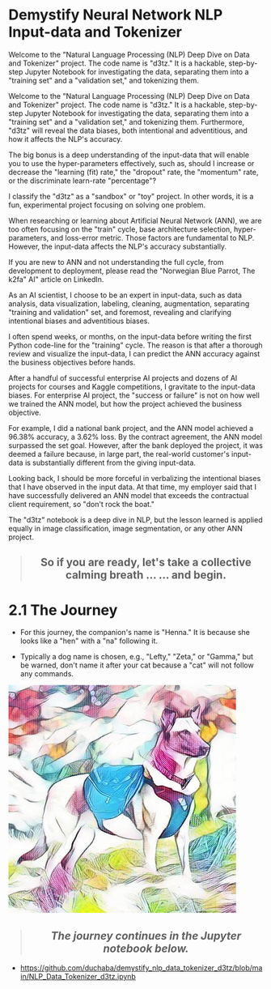 # Demystify Neural Network NLP Input-data and Tokenizer

Welcome to the "Natural Language Processing (NLP) Deep Dive on Data and Tokenizer" project. The code name is "d3tz." It is a hackable, step-by-step Jupyter Notebook for investigating the data, separating them into a "training set" and a "validation set," and tokenizing them.

Welcome to the "Natural Language Processing (NLP) Deep Dive on Data and Tokenizer" project. The code name is "d3tz." It is a hackable, step-by-step Jupyter Notebook for investigating the data, separating them into a "training set" and a "validation set," and tokenizing them. Furthermore, "d3tz" will reveal the data biases, both intentional and adventitious, and how it affects the NLP's accuracy.

The big bonus is a deep understanding of the input-data that will enable you to use the hyper-parameters effectively, such as, should I increase or decrease the "learning (fit) rate," the "dropout" rate, the "momentum" rate, or the discriminate learn-rate "percentage"?

I classify the "d3tz" as a "sandbox" or "toy" project. In other words, it is a fun, experimental project focusing on solving one problem.

When researching or learning about Artificial Neural Network (ANN), we are too often focusing on the "train" cycle, base architecture selection, hyper-parameters, and loss-error metric. Those factors are fundamental to NLP. However, the input-data affects the NLP's accuracy substantially.

If you are new to ANN and not understanding the full cycle, from development to deployment, please read the "Norwegian Blue Parrot, The k2fa" AI" article on LinkedIn.

As an AI scientist, I choose to be an expert in input-data, such as data analysis, data visualization, labeling, cleaning, augmentation, separating "training and validation" set, and foremost, revealing and clarifying intentional biases and adventitious biases.

I often spend weeks, or months, on the input-data before writing the first Python code-line for the "training" cycle. The reason is that after a thorough review and visualize the input-data, I can predict the ANN accuracy against the business objectives before hands.

After a handful of successful enterprise AI projects and dozens of AI projects for courses and Kaggle competitions, I gravitate to the input-data biases. For enterprise AI project, the "success or failure" is not on how well we trained the ANN model, but how the project achieved the business objective.

For example, I did a national bank project, and the ANN model achieved a 96.38% accuracy, a 3.62% loss. By the contract agreement, the ANN model surpassed the set goal. However, after the bank deployed the project, it was deemed a failure because, in large part, the real-world customer's input-data is substantially different from the giving input-data.

Looking back, I should be more forceful in verbalizing the intentional biases that I have observed in the input data. At that time, my employer said that I have successfully delivered an ANN model that exceeds the contractual client requirement, so "don't rock the boat."

The "d3tz" notebook is a deep dive in NLP, but the lesson learned is applied equally in image classification, image segmentation, or any other ANN project.

> <h2><center>So if you are ready, let's take a collective calming breath … … and begin.</center></h2>


# 2.1 The Journey

- For this journey, the companion's name is "Henna." It is because she looks like a "hen" with a "na" following it.

- Typically a dog name is chosen, e.g., "Lefty," "Zeta," or "Gamma," but be warned, don't name it after your cat because a "cat" will not follow any commands.

![output](https://github.com/duchaba/demystify_nlp_data_tokenizer_d3tz/blob/main/henna.jpg)

><center><h2><i>The journey continues in the Jupyter notebook below.</i></h2></center>

- https://github.com/duchaba/demystify_nlp_data_tokenizer_d3tz/blob/main/NLP_Data_Tokenizer_d3tz.ipynb
